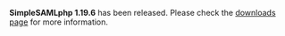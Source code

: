 **SimpleSAMLphp 1.19.6** has been released. Please check the [downloads page](/download) for more information.
